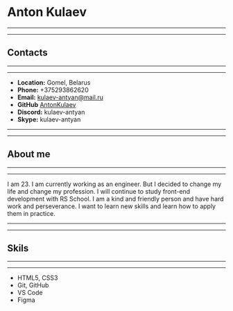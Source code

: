 # Anton Kulaev
******
******
## Contacts 
******
******
* __Location:__ Gomel, Belarus
* __Phone:__ +375293862620
* __Email:__ kulaev-antyan@mail.ru
* __GitHub__ [AntonKulaev](https://github.com/AntonKulaev)
* __Discord:__ kulaev-antyan
* __Skype:__ kulaev-antyan 
*********
*********
## About me
*******
******
I am 23. I am currently working as an engineer. But I decided to change my life and change my profession. I will continue to study front-end development with RS School. I am a kind and friendly person and have hard work and perseverance. I want to learn new skills and learn how to apply them in practice.
******
******
## Skils
*******
*******
* HTML5, CSS3
* Git, GitHub
* VS Code
* Figma
